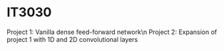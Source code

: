 # IT3030

Project 1: Vanilla dense feed-forward network\n
Project 2: Expansion of project 1 with 1D and 2D convolutional layers
